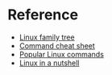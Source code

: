 # Reference

- [Linux family tree](https://distrowatch.com/dwres-mobile.php?resource=family-tree)
- [Command cheat sheet](https://cheatography.com/davechild/cheat-sheets/linux-command-line/)
- [Popular Linux commands](https://linuxconcept.com/the-30-most-useful-linux-commands/)
- [Linux in a nutshell](https://www.oreilly.com/library/view/linux-in-a/9780596806088/)
